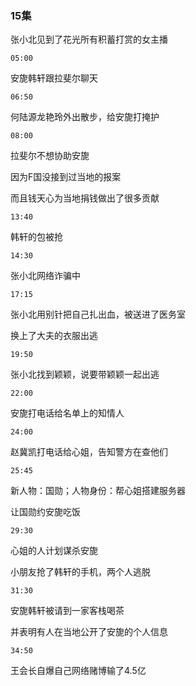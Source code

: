 ### 15集

张小北见到了花光所有积蓄打赏的女主播



`05:00`

安旎韩轩跟拉斐尔聊天



`06:50`

何陆源龙艳玲外出散步，给安旎打掩护



`08:00`

拉斐尔不想协助安旎

因为F国没接到过当地的报案

而且钱天心为当地捐钱做出了很多贡献



`13:40`

韩轩的包被抢



`14:30`

张小北网络诈骗中



`17:15`

张小北用别针把自己扎出血，被送进了医务室

换上了大夫的衣服出逃



`19:50`

张小北找到颖颖，说要带颖颖一起出逃



`22:00`

安旎打电话给名单上的知情人



`24:00`

赵冀凯打电话给心姐，告知警方在查他们



`25:45`

新人物：国勋；人物身份：帮心姐搭建服务器

让国勋约安旎吃饭



`29:30`

心姐的人计划谋杀安旎

小朋友抢了韩轩的手机，两个人逃脱



`31:30`

安旎韩轩被请到一家客栈喝茶

并表明有人在当地公开了安旎的个人信息



`34:50`

王会长自爆自己网络赌博输了4.5亿



